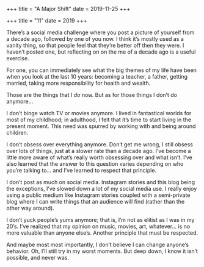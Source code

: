 +++
title = "A Major Shift"
date = 2019-11-25
+++

+++
title = "11"
date = 2019
+++

There’s a social media challenge where you post a picture of yourself from a decade ago, followed by one of you now. I think it’s mostly used as a vanity thing, so that people feel that they’re better off then they were. I haven’t posted one, but reflecting on on the me of a decade ago is a useful exercise.

For one, you can immediately see what the big themes of my life have been when you look at the last 10 years: becoming a teacher, a father, getting married, taking more responsibility for health and wealth.

Those are the things that I _do_ now. But as for those things I don’t do anymore&#8230;

I don’t binge watch TV or movies anymore. I lived in fantastical worlds for most of my childhood; in adulthood, I felt that it’s time to start living in the present moment. This need was spurred by working with and being around children.

I don’t obsess over everything anymore. Don’t get me wrong, I still obsess over lots of things, just at a slower rate than a decade ago. I’ve become a little more aware of what’s really worth obsessing over and what isn’t. I’ve also learned that the answer to this question varies depending on who you’re talking to… and I’ve learned to respect that principle.

I don’t post as much on social media. Instagram stories and this blog being the exceptions, I’ve slowed down a lot of my social media use. I really enjoy using a public medium like Instagram stories coupled with a semi-private blog where I can write things that an audience will find (rather than the other way around).

I don’t yuck people’s yums anymore; that is, I’m not as elitist as I was in my 20’s. I’ve realized that my opinion on music, movies, art, whatever… is no more valuable than anyone else’s. Another principle that must be respected.

And maybe most most importantly, I don’t believe I can change anyone’s behavior. Oh, I’ll still try in my worst moments. But deep down, I know it isn’t possible, and never was.